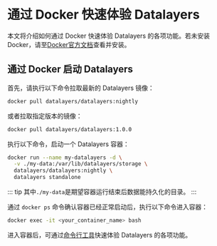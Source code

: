 # 通过 Docker 快速体验 Datalayers

本文将介绍如何通过 Docker 快速体验 Datalayers 的各项功能。若未安装 Docker，请至<a href="https://docs.docker.com/get-docker/" target="_blank">Docker官方文档</a>查看并安装。


## 通过 Docker 启动 Datalayers

首先，请执行以下命令拉取最新的 Datalayers 镜像：

``` bash
docker pull datalayers/datalayers:nightly
```

或者拉取指定版本的镜像：

``` bash
docker pull datalayers/datalayers:1.0.0
```

执行以下命令，启动一个 Datalayers 容器：

``` bash
docker run --name my-datalayers -d \
  -v ./my-data:/var/lib/datalayers/storage \
  datalayers/datalayers:nightly \
  datalayers standalone
```

::: tip
其中`./my-data`是期望容器运行结束后数据能持久化的目录。
:::

通过 `docker ps` 命令确认容器已经正常启动后，执行以下命令进入容器：

``` bash
docker exec -it <your_container_name> bash
```

进入容器后，可通过[命令行工具](./command-line-tool.md)快速体验 Datalayers 的各项功能。